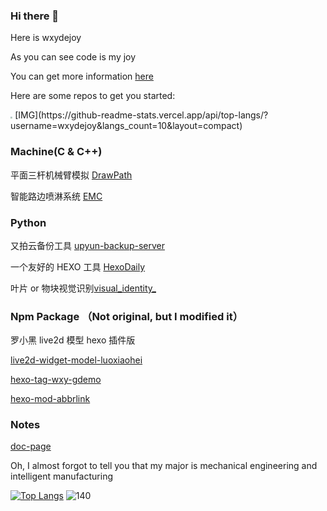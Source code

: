 ### Hi there 👋

Here is wxydejoy

As you can see code is my joy

You can get more information  [here](https://c.undf.top)

Here are some repos to get you started:

<img src="https://user-images.githubusercontent.com/81625961/147847145-e01a6c89-a917-4495-96d0-c94f0aadcc3b.gif" style="zoom:20%;" />
[IMG](https://github-readme-stats.vercel.app/api/top-langs/?username=wxydejoy&langs_count=10&layout=compact)

### Machine(C & C++)

   平面三杆机械臂模拟 [DrawPath](https://github.com/wxydejoy/DrawPath)
   
   智能路边喷淋系统 [EMC](https://github.com/wxydejoy/EMC)

### Python

   又拍云备份工具 [upyun-backup-server ](https://github.com/wxydejoy/upyun-backup-server) 
   
   一个友好的 HEXO 工具 [HexoDaily](https://github.com/wxydejoy/HexoDaily)
   
   叶片 or 物块视觉识别[visual_identity_](https://github.com/wxydejoy/visual_identity_)

### Npm Package （Not original, but I modified it）

   罗小黑 live2d 模型 hexo 插件版
   
   [live2d-widget-model-luoxiaohei](https://www.npmjs.com/package/live2d-widget-model-luoxiaohei)
   
   [hexo-tag-wxy-gdemo](https://www.npmjs.com/package/hexo-tag-wxy-gdemo)
   
   [hexo-mod-abbrlink](https://www.npmjs.com/package/hexo-mod-abbrlink)

### Notes

   [doc-page](https://github.com/wxydejoy/doc-page)
 
 Oh, I almost forgot to tell you that my major is mechanical engineering and intelligent manufacturing
 
[![Top Langs](https://github-readme-stats.vercel.app/api/top-langs/?username=anuraghazra)](https://github.com/anuraghazra/github-readme-stats)
![140](https://user-images.githubusercontent.com/81625961/147847145-e01a6c89-a917-4495-96d0-c94f0aadcc3b.gif)

